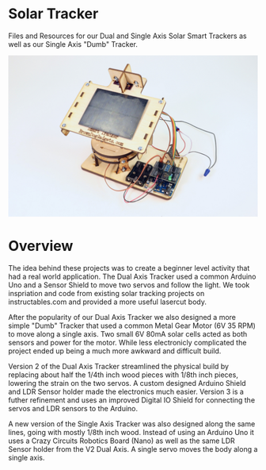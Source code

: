 # Solar Tracker

Files and Resources for our Dual and Single Axis Solar Smart Trackers as well as our Single Axis "Dumb" Tracker.

![Solar Tracker v3](./images/Solar-Tracker-v3.jpg)

# Overview

The idea behind these projects was to create a beginner level activity that had a real world application.  The Dual Axis Tracker used a common Arduino Uno and a Sensor Shield to move two servos and follow the light.  We took inspriation and code from existing solar tracking projects on instructables.com and provided a more useful lasercut body.

After the popularity of our Dual Axis Tracker we also designed a more simple "Dumb" Tracker that used a common Metal Gear Motor (6V 35 RPM) to move along a single axis. Two small 6V 80mA solar cells acted as both sensors and power for the motor.  While less electronicly complicated the project ended up being a much more awkward and difficult build.

Version 2 of the Dual Axis Tracker streamlined the physical build by replacing about half the 1/4th inch wood pieces with 1/8th inch pieces, lowering the strain on the two servos.  A custom designed Arduino Shield and LDR Sensor holder made the electronics much easier. Version 3 is a futher refinement and uses an improved Digital IO Shield for connecting the servos and LDR sensors to the Arduino.

A new version of the Single Axis Tracker was also designed along the same lines, going with mostly 1/8th inch wood.  Instead of using an Arduino Uno it uses a Crazy Circuits Robotics Board (Nano) as well as the same LDR Sensor holder from the V2 Dual Axis.  A single servo moves the body along a single axis.  
